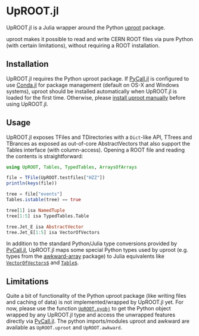 # UpROOT.jl

UpROOT.jl is a Julia wrapper around the Python [uproot](https://github.com/scikit-hep/uproot) package.

uproot makes it possible to read and write CERN ROOT files via pure Python (with certain limitations), without requiring a ROOT installation.


## Installation

UpROOT.jl requires the Python uproot package. If [PyCall.jl](https://github.com/JuliaPy/PyCall.jl) is configured to use [Conda.jl](https://github.com/JuliaPy/Conda.jl) for package management (default on OS-X and Windows systems), uproot should be installed automatically when UpROOT.jl is loaded for the first time. Otherwise, please [install uproot manually](https://github.com/scikit-hep/uproot#installation) before using UpROOT.jl.


## Usage

UpROOT.jl exposes TFiles and TDirectories with a `Dict`-like API, TTrees and TBrances as exposed as out-of-core AbstractVectors that also support the Tables interface (with column-access). Opening a ROOT file and reading the contents is straightforward:

```julia
using UpROOT, Tables, TypedTables, ArraysOfArrays

file = TFile(UpROOT.testfiles["HZZ"])
println(keys(file))

tree = file["events"]
Tables.istable(tree) == true

tree[1] isa NamedTuple
tree[1:5] isa TypedTables.Table

tree.Jet_E isa AbstractVector
tree.Jet_E[1:5] isa VectorOfVectors
```

In addition to the standard Python/Julia type conversions provided by [PyCall.jl](https://github.com/JuliaPy/PyCall.jl), UpROOT.jl maps some special Python types used by uproot (e.g. types from the [awkward-array](https://github.com/scikit-hep/awkward-array) package) to Julia equivalents like [`VectorOfVectors`s](https://github.com/oschulz/ArraysOfArrays.jl) and [`Table`s](https://github.com/FugroRoames/TypedTables.jl).


## Limitations

Quite a bit of functionality of the Python uproot package (like writing files and caching of data) is not implemented/wrapped by UpROOT.jl yet. For now, please use the function [`UpROOT.pyobj`](@ref) to get the Python object wrapped by any UpROOT.jl type and access the unwrapped features directly via [PyCall.jl](https://github.com/JuliaPy/PyCall.jl). The python imports/modules uproot and awkward are available as `UpROOT.uproot` and `UpROOT.awkward`.
